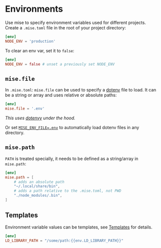 # Environments

Use mise to specify environment variables used for different projects. Create a `.mise.toml` file
in the root of your project directory:

```toml
[env]
NODE_ENV = 'production'
```

To clear an env var, set it to `false`:

```toml
[env]
NODE_ENV = false # unset a previously set NODE_ENV
```

## `mise.file`

In `.mise.toml`: `mise.file` can be used to specify a [dotenv](https://dotenv.org) file to load. It can be a string or array and uses relative or absolute paths:

```toml
[env]
mise.file = '.env'
```

_This uses [dotenvy](https://crates.io/crates/dotenvy) under the hood._

Or set [`MISE_ENV_FILE=.env`](/configuration#mise-env-file) to automatically load dotenv files in any
directory.

## `mise.path`

`PATH` is treated specially, it needs to be defined as a string/array in `mise.path`:

```toml
[env]
mise.path = [
    # adds an absolute path
    "~/.local/share/bin",
    # adds a path relative to the .mise.toml, not PWD
    "./node_modules/.bin",
]
```

## Templates

Environment variable values can be templates, see [Templates](/templates) for details.

```toml
[env]
LD_LIBRARY_PATH = "/some/path:{{env.LD_LIBRARY_PATH}}"
```

